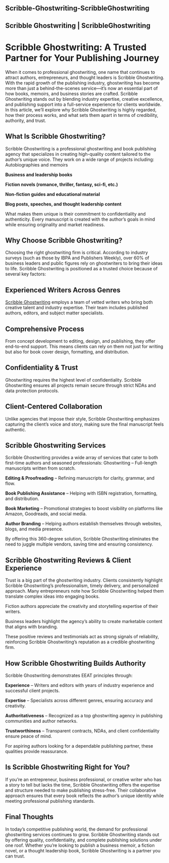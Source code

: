 ## Scribble-Ghostwriting-ScribbleGhostwriting
## Scribble Ghostwriting | ScribbleGhostwriting

# Scribble Ghostwriting: A Trusted Partner for Your Publishing Journey

When it comes to professional ghostwriting, one name that continues to attract authors, entrepreneurs, and thought leaders is Scribble Ghostwriting. With the rapid growth of the publishing industry, ghostwriting has become more than just a behind-the-scenes service—it’s now an essential part of how books, memoirs, and business stories are crafted. Scribble Ghostwriting stands out by blending industry expertise, creative excellence, and publishing support into a full-service experience for clients worldwide.
In this article, we’ll explore why Scribble Ghostwriting is highly regarded, how their process works, and what sets them apart in terms of credibility, authority, and trust.

## What Is Scribble Ghostwriting?
Scribble Ghostwriting is a professional ghostwriting and book publishing agency that specializes in creating high-quality content tailored to the author’s unique voice. They work on a wide range of projects including:
Autobiographies and memoirs


**Business and leadership books**


**Fiction novels (romance, thriller, fantasy, sci-fi, etc.)**


**Non-fiction guides and educational material**


**Blog posts, speeches, and thought leadership content**


What makes them unique is their commitment to confidentiality and authenticity. Every manuscript is created with the author’s goals in mind while ensuring originality and market readiness.

## Why Choose Scribble Ghostwriting?

Choosing the right ghostwriting firm is critical. According to industry surveys (such as those by IBPA and Publishers Weekly), over 60% of business leaders and public figures rely on ghostwriters to bring their ideas to life. Scribble Ghostwriting is positioned as a trusted choice because of several key factors:

## Experienced Writers Across Genres

 [Scribble Ghostwriting](https://www.scribbleghostwriting.com/) employs a team of vetted writers who bring both creative talent and industry expertise. Their team includes published authors, editors, and subject matter specialists.


## Comprehensive Process

 From concept development to editing, design, and publishing, they offer end-to-end support. This means clients can rely on them not just for writing but also for book cover design, formatting, and distribution.


## Confidentiality & Trust

 Ghostwriting requires the highest level of confidentiality. Scribble Ghostwriting ensures all projects remain secure through strict NDAs and data protection protocols.


## Client-Centered Collaboration

 Unlike agencies that impose their style, Scribble Ghostwriting emphasizes capturing the client’s voice and story, making sure the final manuscript feels authentic.
 
## Scribble Ghostwriting Services

Scribble Ghostwriting provides a wide array of services that cater to both first-time authors and seasoned professionals:
Ghostwriting – Full-length manuscripts written from scratch.


**Editing & Proofreading** – Refining manuscripts for clarity, grammar, and flow.


**Book Publishing Assistance** – Helping with ISBN registration, formatting, and distribution.


**Book Marketing** – Promotional strategies to boost visibility on platforms like Amazon, Goodreads, and social media.


**Author Branding** – Helping authors establish themselves through websites, blogs, and media presence.


By offering this 360-degree solution, Scribble Ghostwriting eliminates the need to juggle multiple vendors, saving time and ensuring consistency.

## Scribble Ghostwriting Reviews & Client Experience

Trust is a big part of the ghostwriting industry. Clients consistently highlight Scribble Ghostwriting’s professionalism, timely delivery, and personalized approach.
Many entrepreneurs note how Scribble Ghostwriting helped them translate complex ideas into engaging books.


Fiction authors appreciate the creativity and storytelling expertise of their writers.


Business leaders highlight the agency’s ability to create marketable content that aligns with branding.


These positive reviews and testimonials act as strong signals of reliability, reinforcing Scribble Ghostwriting’s reputation as a credible ghostwriting firm.

## How Scribble Ghostwriting Builds Authority

Scribble Ghostwriting demonstrates EEAT principles through:

**Experience** – Writers and editors with years of industry experience and successful client projects.


**Expertise** – Specialists across different genres, ensuring accuracy and creativity.


**Authoritativeness** – Recognized as a top ghostwriting agency in publishing communities and author networks.


**Trustworthiness** – Transparent contracts, NDAs, and client confidentiality ensure peace of mind.


For aspiring authors looking for a dependable publishing partner, these qualities provide reassurance.

## Is Scribble Ghostwriting Right for You?

If you’re an entrepreneur, business professional, or creative writer who has a story to tell but lacks the time, Scribble Ghostwriting offers the expertise and structure needed to make publishing stress-free. Their collaborative approach ensures that every book reflects the author’s unique identity while meeting professional publishing standards.

## Final Thoughts

In today’s competitive publishing world, the demand for professional ghostwriting services continues to grow. Scribble Ghostwriting stands out by offering quality, confidentiality, and complete publishing solutions under one roof. Whether you’re looking to publish a business memoir, a fiction novel, or a thought leadership book, Scribble Ghostwriting is a partner you can trust.
